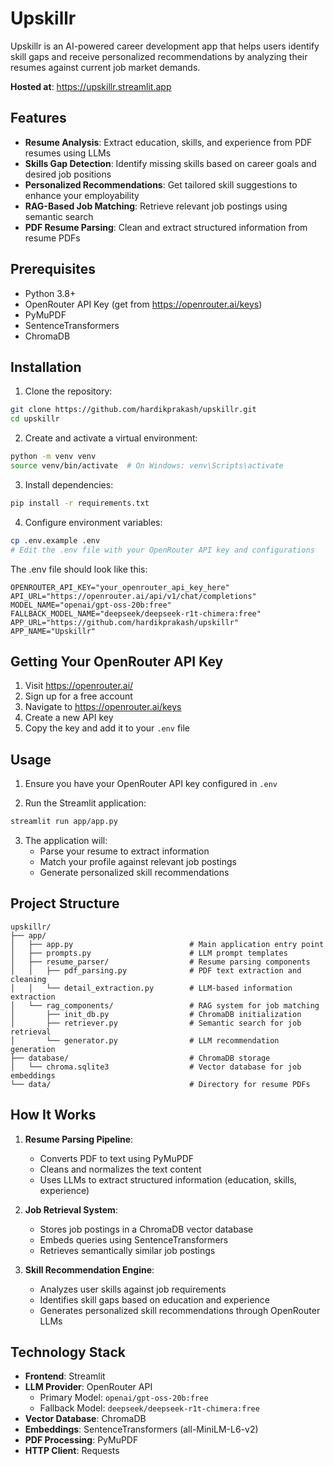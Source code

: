 # Upskillr

Upskillr is an AI-powered career development app that helps users identify skill gaps and receive personalized recommendations by analyzing their resumes against current job market demands.

**Hosted at**: https://upskillr.streamlit.app

## Features

- **Resume Analysis**: Extract education, skills, and experience from PDF resumes using LLMs
- **Skills Gap Detection**: Identify missing skills based on career goals and desired job positions
- **Personalized Recommendations**: Get tailored skill suggestions to enhance your employability
- **RAG-Based Job Matching**: Retrieve relevant job postings using semantic search
- **PDF Resume Parsing**: Clean and extract structured information from resume PDFs

## Prerequisites

- Python 3.8+
- OpenRouter API Key (get from https://openrouter.ai/keys)
- PyMuPDF
- SentenceTransformers
- ChromaDB

## Installation

1. Clone the repository:
```bash
git clone https://github.com/hardikprakash/upskillr.git
cd upskillr
```

2. Create and activate a virtual environment:
```bash
python -m venv venv
source venv/bin/activate  # On Windows: venv\Scripts\activate
```

3. Install dependencies:
```bash
pip install -r requirements.txt
```

4. Configure environment variables:
```bash
cp .env.example .env
# Edit the .env file with your OpenRouter API key and configurations
```

The .env file should look like this:
```
OPENROUTER_API_KEY="your_openrouter_api_key_here"
API_URL="https://openrouter.ai/api/v1/chat/completions"
MODEL_NAME="openai/gpt-oss-20b:free"
FALLBACK_MODEL_NAME="deepseek/deepseek-r1t-chimera:free"
APP_URL="https://github.com/hardikprakash/upskillr"
APP_NAME="Upskillr"
```

## Getting Your OpenRouter API Key

1. Visit https://openrouter.ai/
2. Sign up for a free account
3. Navigate to https://openrouter.ai/keys
4. Create a new API key
5. Copy the key and add it to your `.env` file

## Usage

1. Ensure you have your OpenRouter API key configured in `.env`

2. Run the Streamlit application:
```bash
streamlit run app/app.py
```

3. The application will:
   - Parse your resume to extract information
   - Match your profile against relevant job postings
   - Generate personalized skill recommendations

## Project Structure

```
upskillr/
├── app/
│   ├── app.py                          # Main application entry point
│   ├── prompts.py                      # LLM prompt templates
│   ├── resume_parser/                  # Resume parsing components
│   │   ├── pdf_parsing.py              # PDF text extraction and cleaning
│   │   └── detail_extraction.py        # LLM-based information extraction
│   └── rag_components/                 # RAG system for job matching
│       ├── init_db.py                  # ChromaDB initialization
│       ├── retriever.py                # Semantic search for job retrieval
│       └── generator.py                # LLM recommendation generation
├── database/                           # ChromaDB storage
│   └── chroma.sqlite3                  # Vector database for job embeddings
└── data/                               # Directory for resume PDFs
```

## How It Works

1. **Resume Parsing Pipeline**:
   - Converts PDF to text using PyMuPDF
   - Cleans and normalizes the text content
   - Uses LLMs to extract structured information (education, skills, experience)

2. **Job Retrieval System**:
   - Stores job postings in a ChromaDB vector database
   - Embeds queries using SentenceTransformers
   - Retrieves semantically similar job postings

3. **Skill Recommendation Engine**:
   - Analyzes user skills against job requirements
   - Identifies skill gaps based on education and experience
   - Generates personalized skill recommendations through OpenRouter LLMs

## Technology Stack

- **Frontend**: Streamlit
- **LLM Provider**: OpenRouter API
  - Primary Model: `openai/gpt-oss-20b:free`
  - Fallback Model: `deepseek/deepseek-r1t-chimera:free`
- **Vector Database**: ChromaDB
- **Embeddings**: SentenceTransformers (all-MiniLM-L6-v2)
- **PDF Processing**: PyMuPDF
- **HTTP Client**: Requests
